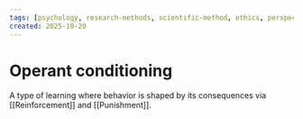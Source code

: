 ```yaml
---
tags: [psychology, research-methods, scientific-method, ethics, perspectives]
created: 2025-10-20
---
```

# Operant conditioning

A type of learning where behavior is shaped by its consequences via [[Reinforcement]] and [[Punishment]].
